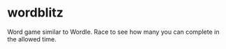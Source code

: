# wordblitz

Word game similar to Wordle.   Race to see how many you can complete in the allowed time.
